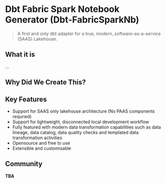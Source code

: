 # Dbt Fabric Spark Notebook Generator (Dbt-FabricSparkNb)

> A first and only dbt adapter for a true, modern, software-as-a-service (SAAS) Lakehouse.

## What it is

...

## Why Did We Create This?


## Key Features

- Support for SAAS only lakehouse architecture (No PAAS components requried)
- Support for lightweight, disconnected local development workflow
- Fully featured with modern data transformation capabilities such as data lineage, data catalog, data quality checks and templated data transformation activities
- Opensource and free to use
- Extensible and customisable


## Community

**TBA**

